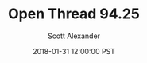 ---
layout: podcast
title: "Open Thread 94.25"
author: Scott Alexander
description: https://slatestarcodex.com/2018/01/31/open-thread-94-25/
date: 2018-01-31 12:00:00 PST
length: 77477
duration: 19
guid: open-thread-94-25
---